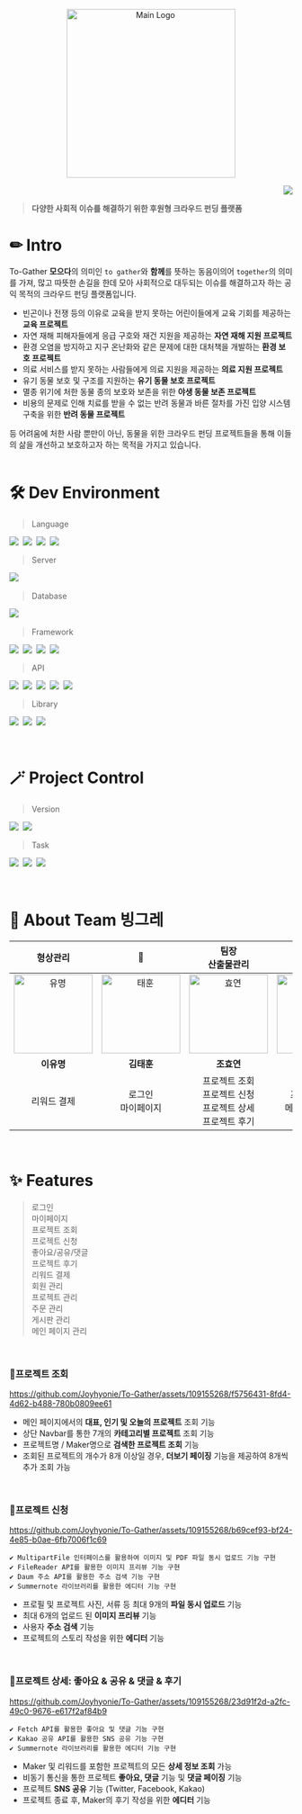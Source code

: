 <p align="center">
  <img src="https://github.com/Joyhyonie/To-Gather/assets/109155268/30b84221-8357-476a-a8da-2c48a0c70560" alt="Main Logo" width="300">
</p>
<p align="right">
  <img src="https://hits.seeyoufarm.com/api/count/incr/badge.svg?url=https%3A%2F%2Fgithub.com%2FJoyhyonie%2FTo-Gather&count_bg=%2381AE64&title_bg=%23355D3B&icon=codeforces.svg&icon_color=%23E7E7E7&title=hits&edge_flat=false">
</p>

> **다양한 사회적 이슈를 해결하기 위한 후원형 크라우드 펀딩 플랫폼**

# ✏ Intro
To-Gather **모으다**의 의미인 `to gather`와 **함께**를 뜻하는 동음이의어 `together`의 의미를 가져, 많고 따뜻한 손길을 한데 모아 사회적으로 대두되는 이슈를 해결하고자 하는 공익 목적의 크라우드 펀딩 플랫폼입니다.

- 빈곤이나 전쟁 등의 이유로 교육을 받지 못하는 어린이들에게 교육 기회를 제공하는 **교육 프로젝트**
- 자연 재해 피해자들에게 응급 구호와 재건 지원을 제공하는 **자연 재해 지원 프로젝트**
- 환경 오염을 방지하고 지구 온난화와 같은 문제에 대한 대처책을 개발하는 **환경 보호 프로젝트**
- 의료 서비스를 받지 못하는 사람들에게 의료 지원을 제공하는 **의료 지원 프로젝트**
- 유기 동물 보호 및 구조를 지원하는 **유기 동물 보호 프로젝트**
- 멸종 위기에 처한 동물 종의 보호와 보존을 위한 **야생 동물 보존 프로젝트**
- 비용의 문제로 인해 치료를 받을 수 없는 반려 동물과 바른 절차를 가진 입양 시스템 구축을 위한 **반려 동물 프로젝트**

등 어려움에 처한 사람 뿐만이 아닌, 동물을 위한 크라우드 펀딩 프로젝트들을 통해 이들의 삶을 개선하고 보호하고자 하는 목적을 가지고 있습니다.
<br><br>

# 🛠 Dev Environment
> Language

<img src="https://img.shields.io/badge/Java-5382a1?style=flat-square&logo=java&logoColor=white"/>&nbsp;
<img src="https://img.shields.io/badge/JavaScript-F7DF1E?style=flat-square&logo=javascript&logoColor=white"/>&nbsp;
<img src="https://img.shields.io/badge/HTML-E34F26?style=flat-square&logo=html5&logoColor=white"/>&nbsp;
<img src="https://img.shields.io/badge/CSS-1572B6?style=flat-square&logo=css3&logoColor=white"/>&nbsp;

> Server

<img src="https://img.shields.io/badge/Apache Tomcat-F8DC75?style=flat-square&logo=apachetomcat&logoColor=black"/>&nbsp;

> Database

<img src="https://img.shields.io/badge/Oracle-F80000?style=flat-square&logo=oracle&logoColor=white"/>&nbsp;

> Framework

<img src="https://img.shields.io/badge/Spring Boot-6DB33F?style=flat-square&logo=springboot&logoColor=white"/>&nbsp;
<img src="https://img.shields.io/badge/Spring Security-6DB33F?style=flat-square&logo=springsecurity&logoColor=white"/>&nbsp;
<img src="https://img.shields.io/badge/MyBatis-D40000?style=flat-square&logo=mybatis&logoColor=white"/>&nbsp;
<img src="https://img.shields.io/badge/JUnit5-25A162?style=flat-square&logo=junit5&logoColor=white">&nbsp;

> API

<img src="https://img.shields.io/badge/Kakao pay-FFCD00?style=flat-square&logo=kakao&logoColor=black">&nbsp;
<img src="https://img.shields.io/badge/Kakao 공유-FFCD00?style=flat-square&logo=kakao&logoColor=black">&nbsp;
<img src="https://img.shields.io/badge/Daum 주소-6392F9?style=flat-square">&nbsp;
<img src="https://img.shields.io/badge/FileReader-343434?style=flat-square">&nbsp;
<img src="https://img.shields.io/badge/Fetch-343434?style=flat-square">&nbsp;

> Library

<img src="https://img.shields.io/badge/Thymeleaf-005F0F?style=flat-square&logo=thymeleaf&logoColor=white">&nbsp;
<img src="https://img.shields.io/badge/JQuery-0769AD?style=flat-square&logo=jquery&logoColor=white">&nbsp;
<img src="https://img.shields.io/badge/Summernote-DADADA?style=flat-square">&nbsp;

<br>

# 🪄 Project Control
> Version

<img src="https://img.shields.io/badge/Git-F05032?style=flat-square&logo=git&logoColor=white"/>&nbsp;
<img src="https://img.shields.io/badge/Github-181717?style=flat-square&logo=github&logoColor=white"/>&nbsp;

> Task

<img src="https://img.shields.io/badge/Notion-000000?style=flat-square&logo=notion&logoColor=white"/>&nbsp;
<img src="https://img.shields.io/badge/Figma-F24E1E?style=flat-square&logo=figma&logoColor=white"/>&nbsp;
<img src="https://img.shields.io/badge/Whimsical-6DBD91?style=flat-square&logo=&logoColor=white"/>&nbsp; 

<br>

# 🐬 About Team 빙그레
| 형상관리 | 🌟 | 팀장<br>산출물관리 | 🌟 | DB관리 | 🌟 |
|:---------:|:--------:|:----------:|:--------:|:----------:|:----------:|
|<img src="https://github.com/Joyhyonie/To-Gather/assets/109155268/3b69c916-7be7-499f-9660-4f3e8bb710ce" alt="유명" width="140">|<img src="https://github.com/Joyhyonie/To-Gather/assets/109155268/f1be64e3-4ada-4591-8f91-4f74cabcc2ea" alt="태훈" width="140">|<img src="https://github.com/Joyhyonie/To-Gather/assets/109155268/c03aa8bc-992b-41c5-9f24-a547e8223a52" alt="효연" width="140">|<img src="https://github.com/Joyhyonie/To-Gather/assets/109155268/7f58e859-c5e8-46ae-ab07-f64878332a73" alt="영주" width="140">|<img src="https://github.com/Joyhyonie/To-Gather/assets/109155268/06310a5e-1380-4546-b450-17767270c038" alt="유찬" width="140">|<img src="https://github.com/Joyhyonie/To-Gather/assets/109155268/8533b9a0-59c6-4574-bd63-4d7e683a4b94" alt="현준" width="140">|
| **이유명** | **김태훈** | **조효연** | **김영주** | **최유찬** | **신현준** |
|리워드 결제|로그인<br>마이페이지|프로젝트 조회<br>프로젝트 신청<br>프로젝트 상세<br>프로젝트 후기|프로젝트 관리<br>메인 페이지 관리|회원 관리|주문관리<br>게시판 관리|
<br>

# ✨ Features
> 로그인 <br>
> 마이페이지 <br>
> 프로젝트 조회 <br>
> 프로젝트 신청 <br>
> 좋아요/공유/댓글 <br>
> 프로젝트 후기 <br>
> 리워드 결제 <br>
> 회원 관리 <br>
> 프로젝트 관리 <br>
> 주문 관리 <br>
> 게시판 관리 <br>
> 메인 페이지 관리 <br>
<br>

### 🔻프로젝트 조회
https://github.com/Joyhyonie/To-Gather/assets/109155268/f5756431-8fd4-4d62-b488-780b0809ee61

- 메인 페이지에서의 **대표, 인기 및 오늘의 프로젝트** 조회 기능 
- 상단 Navbar를 통한 7개의 **카테고리별 프로젝트** 조회 기능
- 프로젝트명 / Maker명으로 **검색한 프로젝트 조회** 기능
- 조회된 프로젝트의 개수가 8개 이상일 경우, **더보기 페이징** 기능을 제공하여 8개씩 추가 조회 가능
<br>

### 🔻프로젝트 신청
https://github.com/Joyhyonie/To-Gather/assets/109155268/b69cef93-bf24-4e85-b0ae-6fb7006f1c69

```
✔ MultipartFile 인터페이스를 활용하여 이미지 및 PDF 파일 동시 업로드 기능 구현
✔ FileReader API를 활용한 이미지 프리뷰 기능 구현
✔ Daum 주소 API를 활용한 주소 검색 기능 구현
✔ Summernote 라이브러리를 활용한 에디터 기능 구현
```
- 프로필 및 프로젝트 사진, 서류 등 최대 9개의 **파일 동시 업로드** 기능
- 최대 6개의 업로드 된 **이미지 프리뷰** 기능
- 사용자 **주소 검색** 기능
- 프로젝트의 스토리 작성을 위한 **에디터** 기능
<br>

### 🔻프로젝트 상세: 좋아요 & 공유 & 댓글 & 후기
https://github.com/Joyhyonie/To-Gather/assets/109155268/23d91f2d-a2fc-49c0-9676-e617f2af84b9

```
✔ Fetch API를 활용한 좋아요 및 댓글 기능 구현
✔ Kakao 공유 API를 활용한 SNS 공유 기능 구현
✔ Summernote 라이브러리를 활용한 에디터 기능 구현
```
- Maker 및 리워드를 포함한 프로젝트의 모든 **상세 정보 조회** 가능
- 비동기 통신을 통한 프로젝트 **좋아요, 댓글** 기능 및 **댓글 페이징** 기능
- 프로젝트 **SNS 공유** 기능 (Twitter, Facebook, Kakao)
- 프로젝트 종료 후, Maker의 후기 작성을 위한 **에디터** 기능



